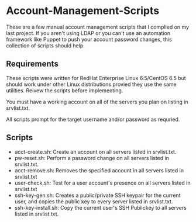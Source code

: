 Account-Management-Scripts
==========================
These are a few manual account management scripts that I complied on my last project.
If you aren't using LDAP or you can't use an automation framework like Puppet to push your account password changes, this collection of scripts should help.

Requirements
------------
These scripts were written for RedHat Enterprise Linux 6.5/CentOS 6.5 but should work under other Linux distributions provied they use the same utilities.  Reivew the scripts before implementing.

You must have a working account on all of the servers you plan on listing in srvlist.txt.

All scripts prompt for the target username and/or password as requried.

Scripts
-------
* acct-create.sh: Create an account on all servers listed in srvlist.txt. 
* pw-reset.sh: Perform a password change on all servers listed in srvlist.txt.
* acct-remove.sh: Removes the specified account in all servers listed in srvlist.txt
* user-check.sh: Test for a user account's presence on all servers listed in srvlist.txt
* ssh-key-gen.sh: Creates a public/private SSH keypair for the current user, and copies the public key to every server listed in srvlist.txt.
* ssh-key-install.sh: Copy the current user's SSH Publickey to all servers listed in srvlist.txt.

